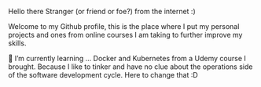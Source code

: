 Hello there Stranger (or friend or foe?) from the internet :)

Welcome to my Github profile, this is the place where I put my personal projects and ones from online courses I am taking to further improve my skills.

🌱 I’m currently learning ...
Docker and Kubernetes from a Udemy course I brought.  Because I like to tinker and have no clue about the operations side of the software development cycle.  Here to change that :D


<!---
wizgurl101/wizgurl101 is a ✨ special ✨ repository because its `README.md` (this file) appears on your GitHub profile.
You can click the Preview link to take a look at your changes.
--->
